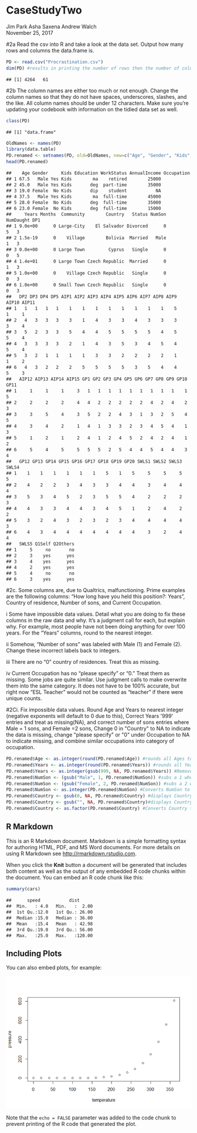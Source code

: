 # CaseStudyTwo
Jim Park Asha Saxena Andrew Walch  
November 25, 2017  




#2a Read the csv into R and take a look at the data set. Output how many rows and columns the data.frame is.


```r
PD <- read.csv("Procrastination.csv")
dim(PD) #results in printing the number of rows then the number of columns.
```

```
## [1] 4264   61
```


#2b The column names are either too much or not enough. Change the column names so that they do not have spaces, underscores, slashes, and the like. All column names should be under 12 characters. Make sure you’re updating your codebook with information on the tidied data set as well.


```r
class(PD)
```

```
## [1] "data.frame"
```

```r
OldNames <- names(PD)
library(data.table)
PD.renamed <- setnames(PD, old=OldNames, new=c("Age", "Gender", "Kids", "Education","WorkStatus","AnnualIncome", "Occupation", "Years", "Months", "Community", "Country", "Status", "NumSon", "NumDaught", "DP1", "DP2","DP3","DP4","DP5","AIP1","AIP2","AIP3","AIP4","AIP5","AIP6","AIP7","AIP8","AIP9","AIP10","AIP11","AIP12","AIP13","AIP14","AIP15", "GP1", "GP2", "GP3", "GP4", "GP5", "GP6", "GP7", "GP8", "GP9", "GP10", "GP11", "GP12", "GP13", "GP14", "GP15", "GP16", "GP17", "GP18", "GP19", "GP20", "SWLS1", "SWLS2", "SWLS3", "SWLS4", "SWLS5","Q1Self","Q2Others"))
head(PD.renamed)
```

```
##    Age Gender     Kids Education WorkStatus AnnualIncome Occupation
## 1 67.5   Male Yes Kids        ma    retired        25000           
## 2 45.0   Male Yes Kids       deg  part-time        35000           
## 3 19.0 Female  No Kids       dip    student           NA           
## 4 37.5   Male Yes Kids        ma  full-time        45000           
## 5 28.0 Female  No Kids       deg  full-time        35000           
## 6 23.0 Female  No Kids       deg  full-time        15000           
##     Years Months  Community        Country   Status NumSon NumDaught DP1
## 1 9.0e+00      0 Large-City    El Salvador Divorced      0         5   3
## 2 1.5e-19      0    Village        Bolivia  Married   Male         1   3
## 3 0.0e+00      0 Large Town         Cyprus   Single      0         0   5
## 4 1.4e+01      0 Large Town Czech Republic  Married      0         1   3
## 5 1.0e+00      0    Village Czech Republic   Single      0         0   3
## 6 1.0e+00      0 Small Town Czech Republic   Single      0         0   3
##   DP2 DP3 DP4 DP5 AIP1 AIP2 AIP3 AIP4 AIP5 AIP6 AIP7 AIP8 AIP9 AIP10 AIP11
## 1   1   1   1   1    1    1    1    1    1    1    1    1    5     1     1
## 2   4   3   3   3    3    1    4    3    3    4    3    3    3     3     4
## 3   5   2   3   3    5    4    4    5    5    5    5    4    5     5     4
## 4   3   3   3   3    2    1    4    3    5    3    4    5    4     5     4
## 5   3   2   1   1    1    1    3    3    2    2    2    2    1     1     2
## 6   4   3   2   2    2    5    5    5    5    3    5    4    4     5     3
##   AIP12 AIP13 AIP14 AIP15 GP1 GP2 GP3 GP4 GP5 GP6 GP7 GP8 GP9 GP10 GP11
## 1     1     1     1     3   1   1   1   1   1   1   1   1   1    1    5
## 2     2     2     2     4   4   2   2   2   2   2   4   2   4    2    3
## 3     3     5     4     3   5   2   2   4   3   1   3   2   5    4    5
## 4     3     4     2     1   4   1   3   3   2   3   4   5   4    1    3
## 5     1     2     1     2   4   1   2   4   5   2   4   2   4    1    2
## 6     5     4     5     5   5   5   2   5   4   4   5   4   4    3    4
##   GP12 GP13 GP14 GP15 GP16 GP17 GP18 GP19 GP20 SWLS1 SWLS2 SWLS3 SWLS4
## 1    1    1    1    1    1    1    5    1    5     5     5     5     5
## 2    4    2    2    3    4    3    3    4    4     3     4     4     4
## 3    5    3    4    5    2    3    5    5    4     2     2     2     3
## 4    4    3    3    4    4    3    4    5    1     2     4     2     2
## 5    3    2    4    3    2    3    2    3    4     4     4     4     3
## 6    4    3    4    4    4    4    4    4    4     3     2     4     4
##   SWLS5 Q1Self Q2Others
## 1     5     no       no
## 2     3    yes      yes
## 3     4    yes      yes
## 4     2    yes      yes
## 5     4     no       no
## 6     3    yes      yes
```

#2c. Some columns are, due to Qualtrics, malfunctioning. Prime examples are the following columns: “How long have you held this position?: Years”, Country of residence, Number of sons, and Current Occupation.

i Some have impossible data values. Detail what you are doing to fix these columns in the raw data and why. It’s a judgment call for each, but explain why. For example, most people have not been doing anything for over 100 years. For the “Years” columns, round to the nearest integer.

ii Somehow, “Number of sons” was labeled with Male (1) and Female (2). Change these incorrect labels back to integers.

iii There are no “0” country of residences. Treat this as missing.

iv Current Occupation has no “please specify” or “0.” Treat them as missing. Some jobs are quite similar. Use judgment calls to make overwrite them into the same category. It does not have to be 100% accurate, but right now “ESL Teacher” would not be counted as “teacher” if there were unique counts.

#2Ci. Fix impossible data values.  Round Age and Years to nearest integer (negative exponents will default to 0 due to this), Correct Years '999' entries and treat as missing(NA), and correct number of sons entries where Male = 1 sons, and Female =2 sons, Change 0 in "Country" to NA to indicate the data is missing, change "please specify" or "0" under Occupation to NA to indicate missing, and combine similar occupations into category of occupation.

```r
PD.renamed$Age <- as.integer(round(PD.renamed$Age)) #rounds all Ages to the nearest integer and converts from numeric to integer.
PD.renamed$Years <- as.integer(round(PD.renamed$Years)) #rounds all Years to the nearest integer and converts from from numeric to integer.
PD.renamed$Years <- as.integer(gsub(999, NA, PD.renamed$Years)) #Removes 999 values and treats them as missing by indicating with an NA
PD.renamed$NumSon <- (gsub("Male", 1, PD.renamed$NumSon)) #subs a 1 where the word Male is listed in NumSon
PD.renamed$NumSon <- (gsub("Female", 2, PD.renamed$NumSon)) #subs a 2 where the word Female is listed in NumSon
PD.renamed$NumSon <- as.integer(PD.renamed$NumSon) #Converts NumSon to an integer.
PD.renamed$Country <- gsub(0, NA, PD.renamed$Country) #displays Country with 0 as missing data (NA)
PD.renamed$Country <- gsub("", NA, PD.renamed$Country)#displays Country with no entry as missing data (NA)
PD.renamed$Country <- as.factor(PD.renamed$Country) #Converts Country to a Factor.
```


## R Markdown

This is an R Markdown document. Markdown is a simple formatting syntax for authoring HTML, PDF, and MS Word documents. For more details on using R Markdown see <http://rmarkdown.rstudio.com>.

When you click the **Knit** button a document will be generated that includes both content as well as the output of any embedded R code chunks within the document. You can embed an R code chunk like this:


```r
summary(cars)
```

```
##      speed           dist       
##  Min.   : 4.0   Min.   :  2.00  
##  1st Qu.:12.0   1st Qu.: 26.00  
##  Median :15.0   Median : 36.00  
##  Mean   :15.4   Mean   : 42.98  
##  3rd Qu.:19.0   3rd Qu.: 56.00  
##  Max.   :25.0   Max.   :120.00
```

## Including Plots

You can also embed plots, for example:

![](CS2_files/figure-html/pressure-1.png)<!-- -->

Note that the `echo = FALSE` parameter was added to the code chunk to prevent printing of the R code that generated the plot.
